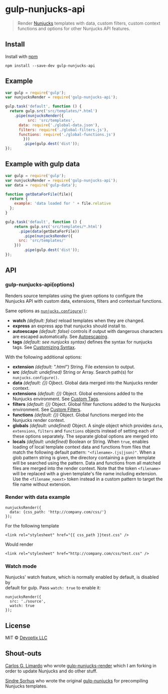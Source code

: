 # gulp-nunjucks-api

> Render [Nunjucks](https://mozilla.github.io/nunjucks/) templates with data, 
custom filters, custom context functions and options for other Nunjucks API 
features.

## Install

Install with [npm](https://npmjs.org/package/gulp-nunjucks-api)

```
npm install --save-dev gulp-nunjucks-api
```

## Example

```js
var gulp = require('gulp');
var nunjucksRender = require('gulp-nunjucks-api');

gulp.task('default', function () {
  return gulp.src('src/templates/*.html')
    .pipe(nunjucksRender({
		  src: 'src/templates',
      data: require('./global-data.json'),
      filters: require('./global-filters.js'),
      functions: require('./global-functions.js')
		}))
		.pipe(gulp.dest('dist'));
});
```

## Example with gulp data

```js
var gulp = require('gulp');
var nunjucksRender = require('gulp-nunjucks-api');
var data = require('gulp-data');

function getDataForFile(file){
  return {
    example: 'data loaded for ' + file.relative
  };
}

gulp.task('default', function () {
	return gulp.src('src/templates/*.html')
	  .pipe(data(getDataForFile))
		.pipe(nunjucksRender({
      src: 'src/templates/'
    }))
		.pipe(gulp.dest('dist'));
});
```


## API

### gulp-nunjucks-api(options)

Renders source templates using the given options to configure the Nunjucks API 
with custom data, extensions, filters and contextual functions.

Same options as 
[`nunjucks.configure()`](http://mozilla.github.io/nunjucks/api.html#configure):

- **watch** _(default: false)_ reload templates when they are changed.
- **express** an express app that nunjucks should install to.
- **autoescape** _(default: false)_ controls if output with dangerous 
characters are escaped automatically. See 
[Autoescaping](http://mozilla.github.io/nunjucks/api.html#autoescaping).
- **tags** _(default: see nunjucks syntax)_ defines the syntax for nunjucks 
tags. See 
[Customizing Syntax](http://mozilla.github.io/nunjucks/api.html#customizing-syntax).

With the following additional options:

- **extension** _(default: ".html")_ String. File extension to output.
- **src** _(default: undefined)_ String or Array. Search path(s) for 
`nunjucks.configure()`.
- **data** _(default: {})_ Ojbect. Global data merged into the Nunjucks render 
context.
- **extensions** _(default: {})_ Object. Global extensions added to the 
Nunjucks environment. See 
[Custom Tags](http://mozilla.github.io/nunjucks/api.html#custom-tags).
- **filters** _(default: {})_ Object. Global filter functions added to the 
Nunjucks environment. See 
[Custom Filters](http://mozilla.github.io/nunjucks/api.html#custom-filters).
- **functions** _(default: {})_ Object. Global functions merged into the 
Nunjucks render context.
- **globals** _(default: undefined)_ Object. A single object which provides 
`data`, `extensions`, `filters` and `functions` objects instead of setting 
each of these options separately. The separate global options are merged into 
- **locals** _(default: undefined)_ Boolean or String. When `true`, enables
loading of local template context data and functions from files that match
the following default pattern: `"<filename>.(js|json)"`. When a glob pattern
string is given, the directory containing a given template will be searched
using the pattern. Data and functions from all matched files are merged into
the render context. Note that the token `<filename>` will be replaced with a
given template's file name including extension. Use the `<filename_noext>` 
token instead in a custom pattern to target the file name without extension.

### Render with data example
```
nunjucksRender({
  data: {css_path: 'http://company.com/css/'}
});
```

For the following template
```
<link rel="stylesheet" href="{{ css_path }}test.css" />
```

Would render
```
<link rel="stylesheet" href="http://company.com/css/test.css" />
```

### Watch mode
Nunjucks' watch feature, which is normally enabled by default, is disabled by                                          
default for gulp. Pass `watch: true` to enable it:

```
nunjucksRender({
  src: './source',
  watch: true
});
```

## License

MIT © [Devoptix LLC](http://www.devoptix.com)

## Shout-outs

[Carlos G. Limardo](http://limardo.org) who wrote 
[gulp-nunjucks-render](https://www.npmjs.com/package/gulp-nunjucks-render) 
which I am forking in order to update Nunjucks and do other stuff.

[Sindre Sorhus](http://sindresorhus.com/) who wrote the original 
[gulp-nunjucks](https://www.npmjs.org/package/gulp-nunjucks) for precompiling 
Nunjucks templates.
